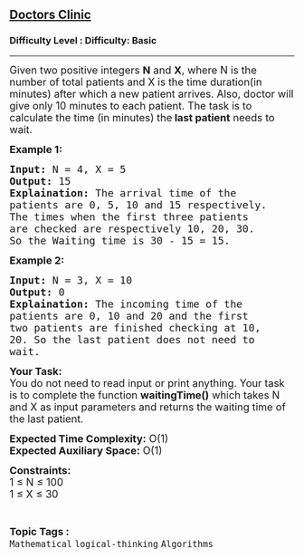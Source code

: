 <h2><a href="https://www.geeksforgeeks.org/problems/doctors-clinic0431/1?page=1&category=logical-thinking,CPP-Control-Flow&sortBy=submissions">Doctors Clinic</a></h2><h3>Difficulty Level : Difficulty: Basic</h3><hr><div class="problems_problem_content__Xm_eO"><p><span style="font-size: 18px;">Given two positive integers <strong>N</strong> and <strong>X</strong>, where N is the number of total patients and X is the time duration(in minutes) after which a new patient arrives. Also, doctor will give only 10 minutes to each patient. The task is to calculate the time (in minutes) the<strong> last patient</strong> needs to wait.</span></p>
<p><strong><span style="font-size: 18px;">Example 1:</span></strong></p>
<pre><span style="font-size: 18px;"><strong>Input:</strong> N = 4, X = 5
<strong>Output:</strong> 15
<strong>Explaination:</strong> The arrival time of the 
patients are 0, 5, 10 and 15 respectively. 
The times when the first three patients 
are checked are respectively 10, 20, 30. 
So the Waiting time is 30 - 15 = 15.</span></pre>
<p><strong><span style="font-size: 18px;">Example 2:</span></strong></p>
<pre><span style="font-size: 18px;"><strong>Input:</strong> N = 3, X = 10
<strong>Output:</strong> 0
<strong>Explaination:</strong> The incoming time of the 
patients are 0, 10 and 20 and the first 
two patients are finished checking at 10, 
20. So the last patient does not need to 
wait.</span></pre>
<p><span style="font-size: 18px;"><strong>Your Task:</strong><br>You do not need to read input or print anything. Your task is to complete the function <strong>waitingTime()</strong> which takes N and X as input parameters and returns the waiting time of the last patient.</span></p>
<p><span style="font-size: 18px;"><strong>Expected Time Complexity:</strong> O(1)<br><strong>Expected Auxiliary Space:</strong> O(1)</span></p>
<p><span style="font-size: 18px;"><strong>Constraints:</strong><br>1 ≤ N ≤ 100<br>1 ≤ X ≤ 30</span></p></div><br><p><span style=font-size:18px><strong>Topic Tags : </strong><br><code>Mathematical</code>&nbsp;<code>logical-thinking</code>&nbsp;<code>Algorithms</code>&nbsp;